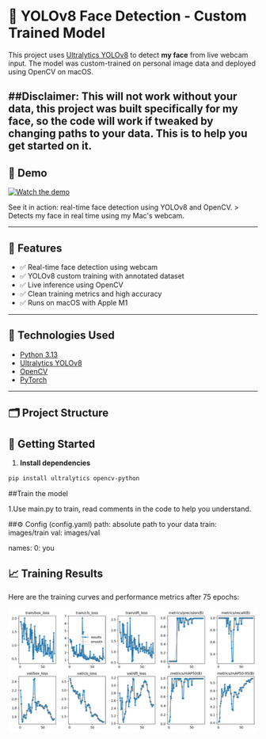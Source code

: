# 🧠 YOLOv8 Face Detection - Custom Trained Model

This project uses [Ultralytics YOLOv8](https://github.com/ultralytics/ultralytics) to detect **my face** from live webcam input. The model was custom-trained on personal image data and deployed using OpenCV on macOS.

##Disclaimer: This will not work without your data, this project was built specifically for my face, so the code will work if tweaked by changing paths to your data. This is to help you get started on it. 
---

## 📸 Demo

[![Watch the demo](https://img.youtube.com/vi/_yJEXPrk828/hqdefault.jpg)](https://www.youtube.com/watch?v=_yJEXPrk828)

See it in action: real-time face detection using YOLOv8 and OpenCV. > Detects my face in real time using my Mac's webcam.

---

## 🚀 Features

- ✅ Real-time face detection using webcam
- ✅ YOLOv8 custom training with annotated dataset
- ✅ Live inference using OpenCV
- ✅ Clean training metrics and high accuracy
- ✅ Runs on macOS with Apple M1

---

## 🧰 Technologies Used

- [Python 3.13](https://www.python.org/)
- [Ultralytics YOLOv8](https://github.com/ultralytics/ultralytics)
- [OpenCV](https://opencv.org/)
- [PyTorch](https://pytorch.org/)

---

## 🗂 Project Structure

## 🏁 Getting Started

1. **Install dependencies**

```bash
pip install ultralytics opencv-python


```
##Train the model 

1.Use main.py to train, read comments in the code to help you understand. 

##⚙️ Config (config.yaml)
path: absolute path to your data
train: images/train
val: images/val

names:
  0: you

## 📈 Training Results

Here are the training curves and performance metrics after 75 epochs:

![Training Results](runs/results.png)



